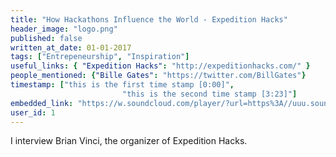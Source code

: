 ```yaml
---
title: "How Hackathons Influence the World - Expedition Hacks"
header_image: "logo.png"
published: false
written_at_date: 01-01-2017
tags: ["Entrepeneurship", "Inspiration"]
useful_links: { "Expedition Hacks": "http://expeditionhacks.com/" }
people_mentioned: {"Bille Gates": "https://twitter.com/BillGates"}
timestamp: ["this is the first time stamp [0:00]",
						 "this is the second time stamp [3:23]"]
embedded_link: "https://w.soundcloud.com/player/?url=https%3A//uuu.soundcloud.com/treac"
user_id: 1
---
```


I interview Brian Vinci, the organizer of Expedition Hacks.
